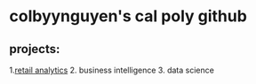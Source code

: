 # colbyynguyen's cal poly github
## projects: 

1.[retail analytics](https://linkmehere.com)
2. business intelligence 
3. data science 
